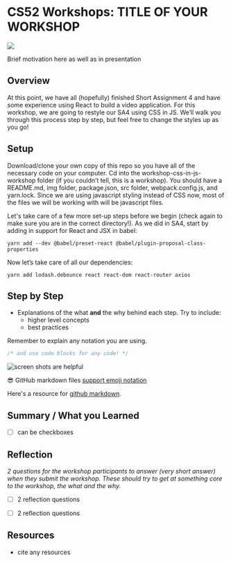 # CS52 Workshops:  TITLE OF YOUR WORKSHOP

![](http://i.giphy.com/eUh8NINbZf9Ys.gif)

Brief motivation here as well as in presentation

## Overview

At this point, we have all (hopefully) finished Short Assignment 4 and have some experience using React to build a video application.  For this workshop, we are going to restyle our SA4 using CSS in JS.  We’ll walk you through this process step by step, but feel free to change the styles up as you go!

## Setup

Download/clone your own copy of this repo so you have all of the necessary code on your computer. Cd into the workshop-css-in-js-workshop folder (if you couldn’t tell, this is a workshop). You should have a README.md, img folder, package.json, src folder, webpack.config.js, and yarn.lock. Since we are using javascript styling instead of CSS now, most of the files we will be working with will be javascript files. 

Let's take care of a few more set-up steps before we begin (check again to make sure you are in the correct directory!).
As we did in SA4, start by adding in support for React and JSX in babel: 

```
yarn add --dev @babel/preset-react @babel/plugin-proposal-class-properties
```

Now let’s take care of all our dependencies: 

```
yarn add lodash.debounce react react-dom react-router axios
```

## Step by Step

* Explanations of the what **and** the why behind each step. Try to include:
  * higher level concepts
  * best practices

Remember to explain any notation you are using.

```javascript
/* and use code blocks for any code! */
```

![screen shots are helpful](img/screenshot.png)

:sunglasses: GitHub markdown files [support emoji notation](http://www.emoji-cheat-sheet.com/)

Here's a resource for [github markdown](https://guides.github.com/features/mastering-markdown/).


## Summary / What you Learned

* [ ] can be checkboxes

## Reflection

*2 questions for the workshop participants to answer (very short answer) when they submit the workshop. These should try to get at something core to the workshop, the what and the why.*

* [ ] 2 reflection questions
* [ ] 2 reflection questions


## Resources

* cite any resources
